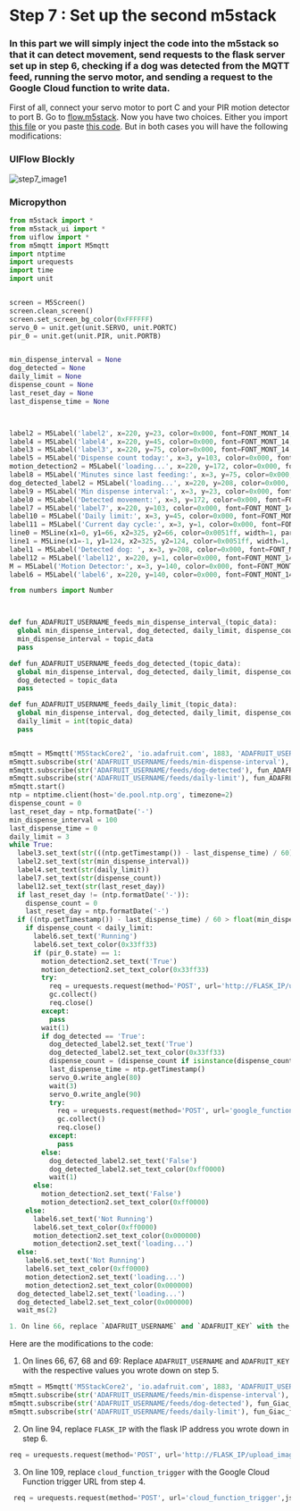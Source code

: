 # Step 7 : Set up the second m5stack

### In this part we will simply inject the code into the m5stack so that it can detect movement, send requests to the flask server set up in step 6, checking if a dog was detected from the MQTT feed, running the servo motor, and sending a request to the Google Cloud function to write data.

First of all, connect your servo motor to port C and your PIR motion detector to port B.
Go to [flow.m5stack](https://flow.m5stack.com/). Now you have two choices. Either you import [this file](https://github.com/stefarine/smart_food_dispenser/blob/main/Code/m5Stack/m5_dispenser.m5f) or you paste [this code](https://github.com/stefarine/smart_food_dispenser/blob/main/Code/m5Stack/m5_dispenser.py). 
But in both cases you will have the following modifications:

### UIFlow Blockly
![step7_image1](https://github.com/stefarine/smart_food_dispenser/assets/114418718/c060e590-4a7f-4f04-8c60-d7449184db10)
### Micropython
```python
from m5stack import *
from m5stack_ui import *
from uiflow import *
from m5mqtt import M5mqtt
import ntptime
import urequests
import time
import unit


screen = M5Screen()
screen.clean_screen()
screen.set_screen_bg_color(0xFFFFFF)
servo_0 = unit.get(unit.SERVO, unit.PORTC)
pir_0 = unit.get(unit.PIR, unit.PORTB)


min_dispense_interval = None
dog_detected = None
daily_limit = None
dispense_count = None
last_reset_day = None
last_dispense_time = None



label2 = M5Label('label2', x=220, y=23, color=0x000, font=FONT_MONT_14, parent=None)
label4 = M5Label('label4', x=220, y=45, color=0x000, font=FONT_MONT_14, parent=None)
label3 = M5Label('label3', x=220, y=75, color=0x000, font=FONT_MONT_14, parent=None)
label5 = M5Label('Dispense count today:', x=3, y=103, color=0x000, font=FONT_MONT_14, parent=None)
motion_detection2 = M5Label('loading...', x=220, y=172, color=0x000, font=FONT_MONT_18, parent=None)
label8 = M5Label('Minutes since last feeding:', x=3, y=75, color=0x000, font=FONT_MONT_14, parent=None)
dog_detected_label2 = M5Label('loading...', x=220, y=208, color=0x000, font=FONT_MONT_18, parent=None)
label9 = M5Label('Min dispense interval:', x=3, y=23, color=0x000, font=FONT_MONT_14, parent=None)
label0 = M5Label('Detected movement:', x=3, y=172, color=0x000, font=FONT_MONT_18, parent=None)
label7 = M5Label('label7', x=220, y=103, color=0x000, font=FONT_MONT_14, parent=None)
label10 = M5Label('Daily limit:', x=3, y=45, color=0x000, font=FONT_MONT_14, parent=None)
label11 = M5Label('Current day cycle:', x=3, y=1, color=0x000, font=FONT_MONT_14, parent=None)
line0 = M5Line(x1=0, y1=66, x2=325, y2=66, color=0x0051ff, width=1, parent=None)
line1 = M5Line(x1=-1, y1=124, x2=325, y2=124, color=0x0051ff, width=1, parent=None)
label1 = M5Label('Detected dog: ', x=3, y=208, color=0x000, font=FONT_MONT_18, parent=None)
label12 = M5Label('label12', x=220, y=1, color=0x000, font=FONT_MONT_14, parent=None)
M = M5Label('Motion Detector:', x=3, y=140, color=0x000, font=FONT_MONT_18, parent=None)
label6 = M5Label('label6', x=220, y=140, color=0x000, font=FONT_MONT_14, parent=None)

from numbers import Number



def fun_ADAFRUIT_USERNAME_feeds_min_dispense_interval_(topic_data):
  global min_dispense_interval, dog_detected, daily_limit, dispense_count, last_reset_day, last_dispense_time
  min_dispense_interval = topic_data
  pass

def fun_ADAFRUIT_USERNAME_feeds_dog_detected_(topic_data):
  global min_dispense_interval, dog_detected, daily_limit, dispense_count, last_reset_day, last_dispense_time
  dog_detected = topic_data
  pass

def fun_ADAFRUIT_USERNAME_feeds_daily_limit_(topic_data):
  global min_dispense_interval, dog_detected, daily_limit, dispense_count, last_reset_day, last_dispense_time
  daily_limit = int(topic_data)
  pass


m5mqtt = M5mqtt('M5StackCore2', 'io.adafruit.com', 1883, 'ADAFRUIT_USERNAME', 'ADAFRUIT_KEY', 300)
m5mqtt.subscribe(str('ADAFRUIT_USERNAME/feeds/min-dispense-interval'), fun_ADAFRUIT_USERNAME_feeds_min_dispense_interval_)
m5mqtt.subscribe(str('ADAFRUIT_USERNAME/feeds/dog-detected'), fun_ADAFRUIT_USERNAME_feeds_dog_detected_)
m5mqtt.subscribe(str('ADAFRUIT_USERNAME/feeds/daily-limit'), fun_ADAFRUIT_USERNAME_feeds_daily_limit_)
m5mqtt.start()
ntp = ntptime.client(host='de.pool.ntp.org', timezone=2)
dispense_count = 0
last_reset_day = ntp.formatDate('-')
min_dispense_interval = 100
last_dispense_time = 0
daily_limit = 3
while True:
  label3.set_text(str(((ntp.getTimestamp()) - last_dispense_time) / 60))
  label2.set_text(str(min_dispense_interval))
  label4.set_text(str(daily_limit))
  label7.set_text(str(dispense_count))
  label12.set_text(str(last_reset_day))
  if last_reset_day != (ntp.formatDate('-')):
    dispense_count = 0
    last_reset_day = ntp.formatDate('-')
  if ((ntp.getTimestamp()) - last_dispense_time) / 60 > float(min_dispense_interval):
    if dispense_count < daily_limit:
      label6.set_text('Running')
      label6.set_text_color(0x33ff33)
      if (pir_0.state) == 1:
        motion_detection2.set_text('True')
        motion_detection2.set_text_color(0x33ff33)
        try:
          req = urequests.request(method='POST', url='http://FLASK_IP/upload_image',json={}, headers={})
          gc.collect()
          req.close()
        except:
          pass
        wait(1)
        if dog_detected == 'True':
          dog_detected_label2.set_text('True')
          dog_detected_label2.set_text_color(0x33ff33)
          dispense_count = (dispense_count if isinstance(dispense_count, Number) else 0) + 1
          last_dispense_time = ntp.getTimestamp()
          servo_0.write_angle(80)
          wait(3)
          servo_0.write_angle(90)
          try:
            req = urequests.request(method='POST', url='google_function_trigger_url',json={'feed':'1'}, headers={})
            gc.collect()
            req.close()
          except:
            pass
        else:
          dog_detected_label2.set_text('False')
          dog_detected_label2.set_text_color(0xff0000)
          wait(1)
      else:
        motion_detection2.set_text('False')
        motion_detection2.set_text_color(0xff0000)
    else:
      label6.set_text('Not Running')
      label6.set_text_color(0xff0000)
      motion_detection2.set_text_color(0x000000)
      motion_detection2.set_text('loading...')
  else:
    label6.set_text('Not Running')
    label6.set_text_color(0xff0000)
    motion_detection2.set_text('loading...')
    motion_detection2.set_text_color(0x000000)
  dog_detected_label2.set_text('loading...')
  dog_detected_label2.set_text_color(0x000000)
  wait_ms(2)

1. On line 66, replace `ADAFRUIT_USERNAME` and `ADAFRUIT_KEY` with the respective values you wrote down on step 5.
```
Here are the modifications to the code:
1. On lines 66, 67, 68 and 69: Replace `ADAFRUIT_USERNAME` and `ADAFRUIT_KEY` with the respective values you wrote down on step 5.
```python
m5mqtt = M5mqtt('M5StackCore2', 'io.adafruit.com', 1883, 'ADAFRUIT_USERNAME', 'ADAFRUIT_KEY', 300)
m5mqtt.subscribe(str('ADAFRUIT_USERNAME/feeds/min-dispense-interval'), fun_Giac_feeds_min_dispense_interval_)
m5mqtt.subscribe(str('ADAFRUIT_USERNAME/feeds/dog-detected'), fun_Giac_feeds_dog_detected_)
m5mqtt.subscribe(str('ADAFRUIT_USERNAME/feeds/daily-limit'), fun_Giac_feeds_daily_limit_)
```
2. On line 94, replace  `FLASK_IP` with the flask IP address you wrote down in step 6.
```python
req = urequests.request(method='POST', url='http://FLASK_IP/upload_image',json={}, headers={})
```
3. On line 109, replace  `cloud_function_trigger` with the Google Cloud Function trigger URL from step 4. 
```python
 req = urequests.request(method='POST', url='cloud_function_trigger',json={}, headers={})
 ```
 
